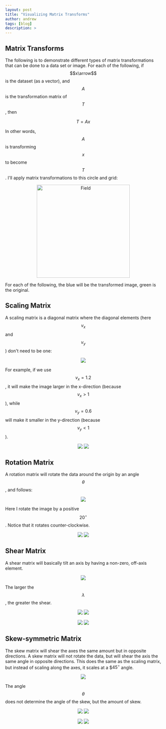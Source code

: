 ```yaml
---
layout: post
title: "Visualizing Matrix Transforms"
author: andrew
tags: [blog]
description: >
---
```



## Matrix Transforms

The following is to demonstrate different types of matrix transformations that can be done to a data set or image.  For each of the following, if $$x\arrow$$ is the dataset (as a vector), and $$A$$ is the transformation matrix of $$T$$, then

$$
T = Ax
$$

In other words, $$A$$ is transforming $$x$$ to become $$T$$.  I'll apply matrix transformations to this circle and grid:

<p align="center">
<img src="/public/img/visualizing_matrix_transforms/original.png?raw=true" alt="Field" style="width:300px"/>
</p>

For each of the following, the blue will be the transformed image, green is the original.

## Scaling Matrix

A scaling matrix is a diagonal matrix where the diagonal elements (here $$v_x$$ and $$v_y$$) don't need to be one:

<p align="center">
<img src="/public/img/visualizing_matrix_transforms/scale_matrix.png?raw=true" />
</p>

For example, if we use $$v_x=1.2$$, it will make the image larger in the x-direction (because $$v_x>1$$), while $$v_y=0.6$$ will make it smaller in the y-direction (because $$v_y<1$$).

<p align="center">
<img src="/public/img/visualizing_matrix_transforms/scale_ex.png?raw=true"/>
<img src="/public/img/visualizing_matrix_transforms/scale.png?raw=true" />
</p>


## Rotation Matrix

A rotation matrix will rotate the data around the origin by an angle $$\theta$$, and follows:

<p align="center">
<img src="/public/img/visualizing_matrix_transforms/rotation_matrix.png?raw=true"/>
</p>

Here I rotate the image by a positive $$20^{\circ}$$.  Notice that it rotates counter-clockwise.

<p align="center">
<img src="/public/img/visualizing_matrix_transforms/rotation_ex.png?raw=true"/>
<img src="/public/img/visualizing_matrix_transforms/rotate.png?raw=true"/>
</p>


## Shear Matrix

A shear matrix will basically tilt an axis by having a non-zero, off-axis element.

<p align="center">
<img src="/public/img/visualizing_matrix_transforms/shear_matrix.png?raw=true"/>
</p>

The larger the $$\lambda$$, the greater the shear.

<p align="center">
<img src="/public/img/visualizing_matrix_transforms/shear1_ex.png?raw=true" />
<img src="/public/img/visualizing_matrix_transforms/shear1.png?raw=true" />
</p>


<p align="center">
<img src="/public/img/visualizing_matrix_transforms/shear2_ex.png?raw=true"/>
<img src="/public/img/visualizing_matrix_transforms/shear2.png?raw=true"/>
</p>


## Skew-symmetric Matrix

The skew matrix will shear the axes the same amount but in opposite directions.  A skew matrix will not rotate the data, but will shear the axis the same angle in opposite directions.  This does the same as the scaling matrix, but instead of scaling along the axes, it scales at a $$45^{\circ}$ angle.

<p align="center">
<img src="/public/img/visualizing_matrix_transforms/skew_matrix.png?raw=true"/>
</p>

The angle $$\theta$$ does not determine the angle of the skew, but the amount of skew.

<p align="center">
<img src="/public/img/visualizing_matrix_transforms/skew10_ex.png?raw=true"/>
<img src="/public/img/visualizing_matrix_transforms/skew10.png?raw=true"/>
</p>

<p align="center">
<img src="/public/img/visualizing_matrix_transforms/skew20_ex.png?raw=true"/>
<img src="/public/img/visualizing_matrix_transforms/skew20.png?raw=true"/>
</p>


